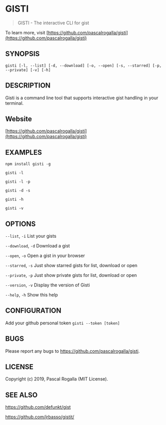 # GISTI

> GISTI - The interactive CLI for gist

To learn more, visit [https://github.com/pascalrogalla/gisti](https://github.com/pascalrogalla/gisti)

## SYNOPSIS

`gisti [-l, --list] [-d, --download] [-o, --open] [-s, --starred] [-p, --private] [-v] [-h]`

## DESCRIPTION

Gisti is a command line tool that supports interactive gist handling in your terminal.

## Website

[https://github.com/pascalrogalla/gisti](https://github.com/pascalrogalla/gisti)

## EXAMPLES

`npm install gisti -g`

`gisti -l`

`gisti -l -p`

`gisti -d -s`

`gisti -h`

`gisti -v`

## OPTIONS

`--list`, `-i`
List your gists

`--download`, `-d`
Download a gist

`--open`, `-o`
Open a gist in your browser

`--starred`, `-s`
Just show starred gists for list, download or open

`--private`, `-p`
Just show private gists for list, download or open

`--version`, `-v`
Display the version of Gisti

`--help`, `-h`
Show this help

## CONFIGURATION

Add your github personal token
`gisti --token [token]`

## BUGS

Please report any bugs to https://github.com/pascalrogalla/gisti.

## LICENSE

Copyright (c) 2019, Pascal Rogalla (MIT License).

## SEE ALSO

https://github.com/defunkt/gist

https://github.com/jrbasso/gistit/
